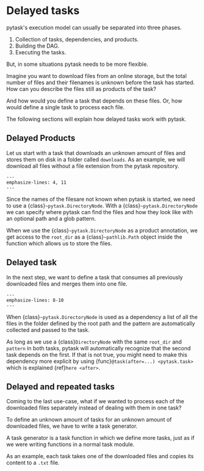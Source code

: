# Delayed tasks

pytask's execution model can usually be separated into three phases.

1. Collection of tasks, dependencies, and products.
1. Building the DAG.
1. Executing the tasks.

But, in some situations pytask needs to be more flexible.

Imagine you want to download files from an online storage, but the total number of files
and their filenames is unknown before the task has started. How can you describe the
files still as products of the task?

And how would you define a task that depends on these files. Or, how would define a
single task to process each file.

The following sections will explain how delayed tasks work with pytask.

## Delayed Products

Let us start with a task that downloads an unknown amount of files and stores them on
disk in a folder called `downloads`. As an example, we will download all files without a
file extension from the pytask repository.

```{literalinclude} ../../../docs_src/how_to_guides/delayed_tasks_delayed_products.py
---
emphasize-lines: 4, 11
---
```

Since the names of the filesare not known when pytask is started, we need to use a
{class}`~pytask.DirectoryNode`. With a {class}`~pytask.DirectoryNode` we can specify
where pytask can find the files and how they look like with an optional path and a glob
pattern.

When we use the {class}`~pytask.DirectoryNode` as a product annotation, we get access to
the `root_dir` as a {class}`~pathlib.Path` object inside the function which allows us to
store the files.

## Delayed task

In the next step, we want to define a task that consumes all previously downloaded files
and merges them into one file.

```{literalinclude} ../../../docs_src/how_to_guides/delayed_tasks_delayed_task.py
---
emphasize-lines: 8-10
---
```

When {class}`~pytask.DirectoryNode` is used as a dependency a list of all the files in
the folder defined by the root path and the pattern are automatically collected and
passed to the task.

As long as we use a {class}`DirectoryNode` with the same `root_dir` and `pattern` in
both tasks, pytask will automatically recognize that the second task depends on the
first. If that is not true, you might need to make this dependency more explicit by
using {func}`@task(after=...) <pytask.task>` which is explained {ref}`here <after>`.

## Delayed and repeated tasks

Coming to the last use-case, what if we wanted to process each of the downloaded files
separately instead of dealing with them in one task?

To define an unknown amount of tasks for an unknown amount of downloaded files, we have
to write a task generator.

A task generator is a task function in which we define more tasks, just as if we were
writing functions in a normal task module.

As an example, each task takes one of the downloaded files and copies its content to a
`.txt` file.

```{literalinclude} ../../../docs_src/how_to_guides/delayed_tasks_task_generator.py
```

